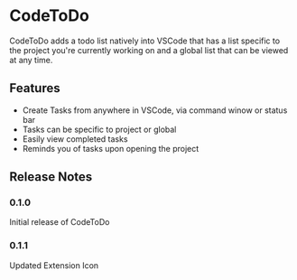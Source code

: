 # CodeToDo

CodeToDo adds a todo list natively into VSCode that has a list specific to the project you're currently working on and a global list that can be viewed at any time.

## Features

- Create Tasks from anywhere in VSCode, via command winow or status bar
- Tasks can be specific to project or global
- Easily view completed tasks
- Reminds you of tasks upon opening the project

<!-- 
\!\[feature X\]\(images/feature-x.png\)

> Tip: Many popular extensions utilize animations. This is an excellent way to show off your extension! We recommend short, focused animations that are easy to follow. -->

## Release Notes

### 0.1.0

Initial release of CodeToDo

### 0.1.1

Updated Extension Icon
